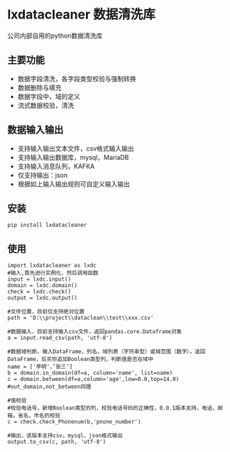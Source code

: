 # lxdatacleaner 数据清洗库
公司内部自用的python数据清洗库
## 主要功能
- 数据字段清洗，各字段类型校验与强制转换
- 数据删除与填充
- 数据字段中，域的定义
- 流式数据校验，清洗
## 数据输入输出
- 支持输入输出文本文件，csv格式输入输出
- 支持输入输出数据库，mysql，MariaDB
- 支持输入消息队列，KAFKA
- 仅支持输出：json
- 根据如上输入输出规则可自定义输入输出
## 安装
```
pip install lxdatacleaner
```
## 使用
```
import lxdatacleaner as lxdc
#输入,首先进行实例化，然后调用函数
input = lxdc.input()
domain = lxdc.domain()
check = lxdc.check()
output = lxdc.output()

#文件位置，目前仅支持绝对位置
path = 'D:\\project\\dataclean\\test\\xxx.csv'

#数据输入，目前支持输入csv文件，返回pandas.core.Dataframe对象
a = input.read_csv(path, 'utf-8')

#数据域判断，输入DataFrame，列名，域列表（字符串型）或域范围（数字），返回DataFrame，后买你追加Boolean类型列，判断值是否在域中
name = ['李明'，’张三‘]
b = domain.in_domain(df=a, column='name', list=name)
c = domain.between(df=a,column='age',low=0.0,top=14.0)
#out_domain,not_between同理

#值校验
#校验电话号，新增Boolean类型的列，校验电话号码的正确性，0.0.1版本支持，电话，邮箱，省名，市名的校验
c = check.check_Phonenum(b,'pnone_number')

#输出，该版本支持csv，mysql，json格式输出
output.to_csv(c, path, 'utf-8')
```
